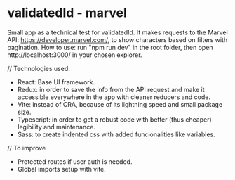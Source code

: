 # validatedId - marvel 
Small app as a technical test for validatedId.
It makes requests to the Marvel API: https://developer.marvel.com/, to show characters based on filters with pagination.
How to use: run "npm run dev" in the root folder, then open http://localhost:3000/ in your chosen explorer.

// Technologies used:
- React: Base UI framework.
- Redux: in order to save the info from the API request and make it accessible everywhere in the app with cleaner reducers and code.
- Vite: instead of CRA, because of its lightning speed and small package size.
- Typescript: in order to get a robust code with better (thus cheaper) legibility and maintenance.  
- Sass: to create indented css with added funcionalities like variables.

// To improve
- Protected routes if user auth is needed.
- Global imports setup with vite.